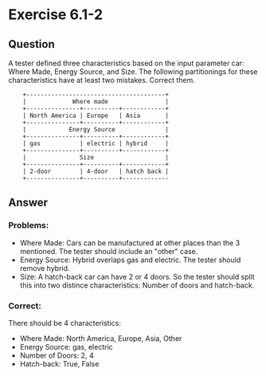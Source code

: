 # Exercise 6.1-2
## Question
A tester defined three characteristics based on the input parameter car: Where Made, Energy Source, and Size. The following partitionings for these characteristics have at least two mistakes. Correct them.
```
    +---------------------------------------+
    |             Where made                |
    +---------------+----------+------------+
    | North America | Europe   | Asia       |
    +---------------+----------+------------+
    |            Energy Source              |
    +---------------+----------+------------+
    | gas           | electric | hybrid     |
    +---------------+----------+------------+
    |               Size                    |
    +---------------+----------+------------+
    | 2-door        | 4-door   | hatch back |
    +---------------+----------+-------------
```
## Answer
### Problems:
* Where Made: Cars can be manufactured at other places than the 3 mentioned. The tester should include an "other" case.
* Energy Source: Hybrid overlaps gas and electric. The tester should remove hybrid.
* Size: A hatch-back car can have 2 or 4 doors. So the tester should split this into two distince characteristics: Number of doors and hatch-back.

### Correct:
There should be 4 characteristics:
* Where Made: North America, Europe, Asia, Other
* Energy Source: gas, electric
* Number of Doors: 2, 4
* Hatch-back: True, False
